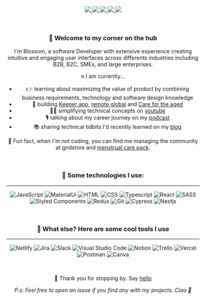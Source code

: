 <div align="center" width="50px">
 
<p align="center">

<a href="https://www.linkedin.com/in/blossom-babalola/"><img src="https://img.shields.io/badge/LinkedIn-0077B5?style=for-the-badge&logo=linkedin&logoColor=white"/> </a>
 <a href="https://www.youtube.com/channel/UCWqoKQfyZTTLUd4t8yBT57g"><img src="https://img.shields.io/badge/-yotube-red?style=for-the-badge&logo=youtube&logoColor=white"/> </a>
  <a href="https://anchor.fm/trant"><img src="https://img.shields.io/badge/-podcast-blue?style=for-the-badge&logo=anchor&logoColor=white"/> </a>
  <a href="https://blossom.hashnode.dev/"><img src="https://img.shields.io/badge/-blog-lightgrey?style=for-the-badge&logo=hashnode&logoColor=white"/> </a>
   <a href="https://twitter.com/BabalolaBlossom"><img src="https://img.shields.io/badge/Twitter-1DA1F2?style=for-the-badge&logo=twitter&logoColor=white"/> </a>
</p>
<br>

<div style="text-align:center">
<h3>👋 Welcome to my corner on the hub </h3> 

I'm Blossom, a software Developer with extensive experience creating intuitive and engaging user interfaces across differents industries including B2B, B2C, SMEs, and large enterprises. 

<p style="font-style:bold"> 🔛 I am currently... </p>

- 👉 learning about maximizing the value of product by combining business requirements, technology and software design knowledge
- 🏨 building [Keeper app](), [remote global]() and [Care for the aged]()
- 👩‍💻 simplifying technical concepts on [youtube](https://www.youtube.com/channel/UCWqoKQfyZTTLUd4t8yBT57g)
- 🎙️ talking about my career journey on my [podcast](https://anchor.fm/trant)
- 📚 sharing technical tidbits I'd recently learned on my [blog](https://blossom.hashnode.dev/)

🏓 Fun fact, when I'm not coding, you can find me managing the community at girdstore and [menstrual care pack](https://www.instagram.com/menstrual_care_pack/).  
</div>

<br>

<h3> 🛬 Some technologies I use: </h3>

* * *

![JavaScript](https://img.shields.io/badge/JavaScript-323330?style=for-the-badge&logo=javascript&logoColor=F7DF1E)
![MaterialUi](https://img.shields.io/badge/Material-UI-3776AB?style=for-the-badge&logo=material-ui&logoColor=white)
![HTML](https://img.shields.io/badge/HTML5-E34F26?style=for-the-badge&logo=html5&logoColor=white)
![CSS](https://img.shields.io/badge/CSS3-1572B6?style=for-the-badge&logo=css3&logoColor=white)
![Typescript](https://img.shields.io/badge/TypeScript-007ACC?style=for-the-badge&logo=typescript&logoColor=white)
![React](https://img.shields.io/badge/React-20232A?style=for-the-badge&logo=react&logoColor=61DAFB)
![SASS](https://img.shields.io/badge/Sass-CC6699?style=for-the-badge&logo=sass&logoColor=white)
![Styled Components](https://img.shields.io/badge/styled--components-DB7093?style=for-the-badge&logo=styled-components&logoColor=white)
![Redux](https://img.shields.io/badge/Redux-593D88?style=for-the-badge&logo=redux&logoColor=white)
![Git](https://img.shields.io/badge/Git-F05032?style=for-the-badge&logo=git&logoColor=white)
![Cypress](https://img.shields.io/badge/-cypress-purple?style=for-the-badge&logo=cypress&logoColor=white)
![Nextjs](https://img.shields.io/badge/-nextjs-black?style=for-the-badge&logo=nextjs&logoColor=white)

<br>

<h3> 🐳 What else? Here are some cool tools I use </h3>

* * *

![Netlify](https://img.shields.io/badge/-netlify-red?style=for-the-badge&logo=netlify&logoColor=white)
![Jira](https://img.shields.io/badge/-jira-blue?style=for-the-badge&logo=jira&logoColor=white)
![Slack](https://img.shields.io/badge/-slack-white?style=for-the-badge&logo=slack&logoColor=white)
![Visual Studio Code](https://img.shields.io/badge/Visual_Studio_Code-0078D4?style=for-the-badge&logo=visual%20studio%20code&logoColor=white)
![Notion](https://img.shields.io/badge/Notion-000000?style=for-the-badge&logo=notion&logoColor=white)
![Trello](https://img.shields.io/badge/Trello-0052CC?style=for-the-badge&logo=trello&logoColor=white)
![Vercel](https://img.shields.io/badge/Vercel-000000?style=for-the-badge&logo=vercel&logoColor=white)
![Postman](https://img.shields.io/badge/Postman-FF6C37?style=for-the-badge&logo=Postman&logoColor=white)
![Canva](https://img.shields.io/badge/Canva-%2300C4CC.svg?&style=for-the-badge&logo=Canva&logoColor=white)

<br>

👐 Thank you for stopping by. Say [hello](https://www.linkedin.com/in/blossom-babalola/)

_P.s: Feel free to open an issue if you find any with my projects. Ciao 🍵_

</div>
